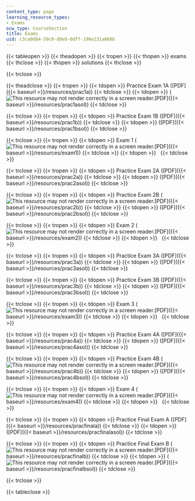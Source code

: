 ```yaml
---
content_type: page
learning_resource_types:
- Exams
ocw_type: CourseSection
title: Exams
uid: c3ca0d84-59c0-d8e0-0dff-196e231a668b
---
```


{{< tableopen >}}
{{< theadopen >}}
{{< tropen >}}
{{< thopen >}}
exams
{{< thclose >}}
{{< thopen >}}
solutions
{{< thclose >}}

{{< trclose >}}

{{< theadclose >}}
{{< tropen >}}
{{< tdopen >}}
Practice Exam 1A ([PDF]({{< baseurl >}}/resources/prac1a))
{{< tdclose >}}
{{< tdopen >}}
(![This resource may not render correctly in a screen reader.](/images/inacessible.gif)[PDF]({{< baseurl >}}/resources/prac1asol))
{{< tdclose >}}

{{< trclose >}}
{{< tropen >}}
{{< tdopen >}}
Practice Exam 1B ([PDF]({{< baseurl >}}/resources/prac1b))
{{< tdclose >}}
{{< tdopen >}}
([PDF]({{< baseurl >}}/resources/prac1bsol))
{{< tdclose >}}

{{< trclose >}}
{{< tropen >}}
{{< tdopen >}}
Exam 1 (![This resource may not render correctly in a screen reader.](/images/inacessible.gif)[PDF]({{< baseurl >}}/resources/exam1))
{{< tdclose >}}
{{< tdopen >}}
 
{{< tdclose >}}

{{< trclose >}}
{{< tropen >}}
{{< tdopen >}}
Practice Exam 2A ([PDF]({{< baseurl >}}/resources/prac2a))
{{< tdclose >}}
{{< tdopen >}}
([PDF]({{< baseurl >}}/resources/prac2asol))
{{< tdclose >}}

{{< trclose >}}
{{< tropen >}}
{{< tdopen >}}
Practice Exam 2B (![This resource may not render correctly in a screen reader.](/images/inacessible.gif)[PDF]({{< baseurl >}}/resources/prac2b))
{{< tdclose >}}
{{< tdopen >}}
([PDF]({{< baseurl >}}/resources/prac2bsol))
{{< tdclose >}}

{{< trclose >}}
{{< tropen >}}
{{< tdopen >}}
Exam 2 (![This resource may not render correctly in a screen reader.](/images/inacessible.gif)[PDF]({{< baseurl >}}/resources/exam2))
{{< tdclose >}}
{{< tdopen >}}
 
{{< tdclose >}}

{{< trclose >}}
{{< tropen >}}
{{< tdopen >}}
Practice Exam 3A ([PDF]({{< baseurl >}}/resources/prac3a))
{{< tdclose >}}
{{< tdopen >}}
([PDF]({{< baseurl >}}/resources/prac3asol))
{{< tdclose >}}

{{< trclose >}}
{{< tropen >}}
{{< tdopen >}}
Practice Exam 3B ([PDF]({{< baseurl >}}/resources/prac3b))
{{< tdclose >}}
{{< tdopen >}}
([PDF]({{< baseurl >}}/resources/prac3bsol))
{{< tdclose >}}

{{< trclose >}}
{{< tropen >}}
{{< tdopen >}}
Exam 3 (![This resource may not render correctly in a screen reader.](/images/inacessible.gif)[PDF]({{< baseurl >}}/resources/exam3))
{{< tdclose >}}
{{< tdopen >}}
 
{{< tdclose >}}

{{< trclose >}}
{{< tropen >}}
{{< tdopen >}}
Practice Exam 4A ([PDF]({{< baseurl >}}/resources/prac4a))
{{< tdclose >}}
{{< tdopen >}}
([PDF]({{< baseurl >}}/resources/prac4asol))
{{< tdclose >}}

{{< trclose >}}
{{< tropen >}}
{{< tdopen >}}
Practice Exam 4B (![This resource may not render correctly in a screen reader.](/images/inacessible.gif)[PDF]({{< baseurl >}}/resources/prac4b))
{{< tdclose >}}
{{< tdopen >}}
([PDF]({{< baseurl >}}/resources/prac4bsol))
{{< tdclose >}}

{{< trclose >}}
{{< tropen >}}
{{< tdopen >}}
Exam 4 (![This resource may not render correctly in a screen reader.](/images/inacessible.gif)[PDF]({{< baseurl >}}/resources/exam4))
{{< tdclose >}}
{{< tdopen >}}
 
{{< tdclose >}}

{{< trclose >}}
{{< tropen >}}
{{< tdopen >}}
Practice Final Exam A ([PDF]({{< baseurl >}}/resources/pracfinala))
{{< tdclose >}}
{{< tdopen >}}
([PDF]({{< baseurl >}}/resources/pracfinalasol))
{{< tdclose >}}

{{< trclose >}}
{{< tropen >}}
{{< tdopen >}}
Practice Final Exam B (![This resource may not render correctly in a screen reader.](/images/inacessible.gif)[PDF]({{< baseurl >}}/resources/pracfinalb))
{{< tdclose >}}
{{< tdopen >}}
(![This resource may not render correctly in a screen reader.](/images/inacessible.gif)[PDF]({{< baseurl >}}/resources/pracfinalbsol))
{{< tdclose >}}

{{< trclose >}}

{{< tableclose >}}